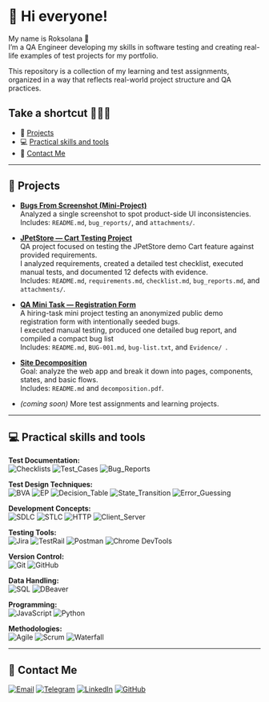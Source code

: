 # 👋  Hi everyone!

My name is Roksolana 👩   
I’m a QA Engineer developing my skills in software testing and creating real-life examples of test projects for my portfolio.  

This repository is a collection of my learning and test assignments, organized in a way that reflects real-world project structure and QA practices.


## Take a shortcut 🏃‍♀️‍➡️
 - 📁 [Projects](#-projects)
 - 💻 [Practical skills and tools](#-practical-skills-and-tools)
 - 📲 [Contact Me](#-contact-me)

---

## 📁 Projects
- **[Bugs From Screenshot (Mini-Project)](https://github.com/Roksolana-K/qa-portfolio/tree/main/bugs-from-screenshot)**   
  Analyzed a single screenshot to spot product-side UI inconsistencies.   
  Includes: `README.md`, `bug_reports/`, and `attachments/`.
- **[JPetStore — Cart Testing Project](https://github.com/Roksolana-K/manual-qa-portfolio/tree/main/jpetstore-cart-testing)**  
  QA project focused on testing the JPetStore demo Cart feature against provided requirements.   
  I analyzed requirements, created a detailed test checklist, executed manual tests, and documented 12 defects with evidence.  
  Includes: `README.md`, `requirements.md`, `checklist.md`, `bug_reports.md`, and `attachments/`.
- **[QA Mini Task — Registration Form](./qa-mini-task-registration-form)**  
  A hiring-task mini project testing an anonymized public demo registration form with intentionally seeded bugs.    
  I executed manual testing, produced one detailed bug report, and compiled a compact bug list   
  Includes: `README.md`, `BUG-001.md`, `bug-list.txt`, and `Evidence/ `.
- **[Site Decomposition](https://github.com/Roksolana-K/qa-portfolio/tree/main/site-decomposition)**    
  Goal: analyze the web app and break it down into pages, components, states, and basic flows.    
  Includes: `README.md` and `decomposition.pdf`.
  
- *(coming soon)* More test assignments and learning projects.

---

## 💻 Practical skills and tools
**Test Documentation:**  
![Checklists](https://img.shields.io/badge/-Checklists-303134?style=for-the-badge)
![Test_Cases](https://img.shields.io/badge/-Test_Cases-303134?style=for-the-badge)
![Bug_Reports](https://img.shields.io/badge/-Bug_Reports-303134?style=for-the-badge)

**Test Design Techniques:**  
![BVA](https://img.shields.io/badge/-Boundary_Value_Analysis-303134?style=for-the-badge)
![EP](https://img.shields.io/badge/-Equivalence_Partitioning-303134?style=for-the-badge)
![Decision_Table](https://img.shields.io/badge/-Decision_Table-303134?style=for-the-badge)
![State_Transition](https://img.shields.io/badge/-State_Transition-303134?style=for-the-badge)
![Error_Guessing](https://img.shields.io/badge/-Error_Guessing-303134?style=for-the-badge)

**Development Concepts:**  
![SDLC](https://img.shields.io/badge/-SDLC-303134?style=for-the-badge)
![STLC](https://img.shields.io/badge/-STLC-303134?style=for-the-badge)
![HTTP](https://img.shields.io/badge/-HTTP_Methods-303134?style=for-the-badge)
![Client_Server](https://img.shields.io/badge/-Client_Server_Model-303134?style=for-the-badge)

**Testing Tools:**   
![Jira](https://img.shields.io/badge/-Jira-303134?style=for-the-badge&logo=jira&logoColor=0052CC)
![TestRail](https://img.shields.io/badge/-TestRail-303134?style=for-the-badge&logo=testrail&logoColor=65c179)
![Postman](https://img.shields.io/badge/-Postman-303134?style=for-the-badge&logo=postman&logoColor=fd6c35)
![Chrome DevTools](https://img.shields.io/badge/-Chrome_DevTools-303134?style=for-the-badge&logo=googlechrome&logoColor=2879ff)   

**Version Control:**   
![Git](https://img.shields.io/badge/-Git-303134?style=for-the-badge&logo=git&logoColor=f25037)
![GitHub](https://img.shields.io/badge/-GitHub-303134?style=for-the-badge&logo=github&logoColor=white)

**Data Handling:**  
![SQL](https://img.shields.io/badge/-SQL-303134?style=for-the-badge&logo=sqlite&logoColor=4287f5)
![DBeaver](https://img.shields.io/badge/-DBeaver-303134?style=for-the-badge&logo=dbeaver&logoColor=3f8e6f)

**Programming:**  
![JavaScript](https://img.shields.io/badge/-JavaScript(basics)-303134?style=for-the-badge&logo=javascript&logoColor=f7df1e)
![Python](https://img.shields.io/badge/-Python(basics)-303134?style=for-the-badge&logo=python&logoColor=3878ae)


**Methodologies:**  
![Agile](https://img.shields.io/badge/-Agile-303134?style=for-the-badge)
![Scrum](https://img.shields.io/badge/-Scrum-303134?style=for-the-badge)
![Waterfall](https://img.shields.io/badge/-Waterfall-303134?style=for-the-badge)




---

## 📲 Contact Me
[![Email](https://img.shields.io/badge/-Email-303134?style=for-the-badge&logo=gmail&logoColor=ec4235)](mailto:roksolanaa.kalinska@gmail.com)
[![Telegram](https://img.shields.io/badge/-Telegram-303134?style=for-the-badge&logo=telegram&logoColor=2b82b9)](https://t.me/La_lanaaa)
[![LinkedIn](https://img.shields.io/badge/-LinkedIn-303134?style=for-the-badge&logo=linkedin&logoColor=0066c8)](https://www.linkedin.com/in/roksolanaak/)
[![GitHub](https://img.shields.io/badge/-GitHub-303134?style=for-the-badge&logo=github&logoColor=whithe)](https://github.com/Roksolana-K)

